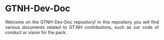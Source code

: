 # GTNH-Dev-Doc

<div align="justify">Welcome on the GTNH-Dev-Doc repository! in this repository you will find various documents related to GT:NH contributions, such as our code of conduct or vision for the pack.</div>
